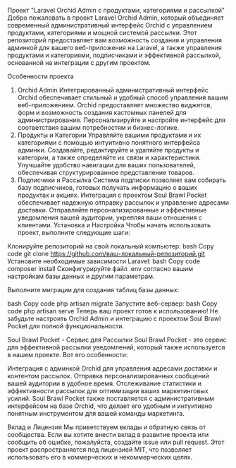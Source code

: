 Проект "Laravel Orchid Admin с продуктами, категориями и рассылкой"
Добро пожаловать в проект Laravel Orchid Admin, который объединяет современный административный интерфейс Orchid с управлением продуктами, категориями и мощной системой рассылки. Этот репозиторий предоставляет вам возможность создания и управления админкой для вашего веб-приложения на Laravel, а также управления продуктами и категориями, подписчиками и эффективной рассылкой, основанной на интеграции с другим проектом.

Особенности проекта
1. Orchid Admin
Интегрированный административный интерфейс Orchid обеспечивает стильный и удобный способ управления вашим веб-приложением.
Orchid предоставляет множество виджетов, форм и возможность создания кастомных панелей для администрирования.
Персонализируйте и настройте интерфейс для соответствия вашим потребностям и бизнес-логике.
2. Продукты и Категории
Управляйте вашими продуктами и их категориями с помощью интуитивно понятного интерфейса админки.
Создавайте, редактируйте и удаляйте продукты и категории, а также определяйте их связи и характеристики.
Улучшайте удобство навигации для ваших пользователей, обеспечивая структурированное представление товаров.
3. Подписчики и Рассылка
Система подписки позволяет вам собирать базу подписчиков, готовых получать информацию о ваших продуктах и акциях.
Интеграция с проектом Soul Brawl Pocket обеспечивает надежную отправку рассылок и управление адресами доставки.
Отправляйте персонализированные и эффективные уведомления вашей аудитории, укрепляя ваши отношения с клиентами.
Установка и Настройка
Чтобы начать использовать проект, выполните следующие шаги:

Клонируйте репозиторий на свой локальный компьютер:
bash
Copy code
git clone https://github.com/ваш-локальный-репозиторий.git
Установите необходимые зависимости Laravel:
bash
Copy code
composer install
Сконфигурируйте файл .env согласно вашим настройкам базы данных и другим параметрам.

Выполните миграции для создания таблиц базы данных:

bash
Copy code
php artisan migrate
Запустите веб-сервер:
bash
Copy code
php artisan serve
Теперь ваш проект готов к использованию! Не забудьте настроить Orchid Admin и интеграцию с проектом Soul Brawl Pocket для полной функциональности.

Soul Brawl Pocket - Сервис для Рассылки
Soul Brawl Pocket - это сервис для эффективной рассылки уведомлений, который также используется в нашем проекте. Вот его особенности:

Интеграция с админкой Orchid для управления адресами доставки и контентом рассылок.
Отправка персонализированных сообщений вашей аудитории в удобное время.
Отслеживание статистики и эффективности рассылок для оптимизации ваших маркетинговых усилий.
Soul Brawl Pocket также поставляется с административным интерфейсом на базе Orchid, что делает его удобным и интуитивно понятным инструментом для вашей команды маркетинга.

Вклад и Лицензия
Мы приветствуем вклады и обратную связь от сообщества. Если вы хотите внести вклад в развитие проекта или сообщить об ошибке, пожалуйста, создайте issue или pull request. Этот проект распространяется под лицензией MIT, что позволяет использовать его в коммерческих и некоммерческих целях.
